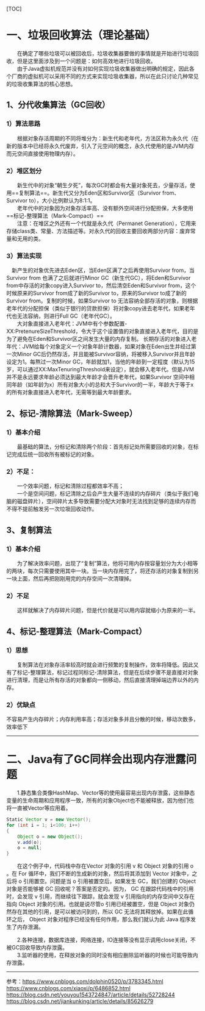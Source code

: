[TOC]





# 一、垃圾回收算法（理论基础）
&emsp;&emsp;在确定了哪些垃圾可以被回收后，垃圾收集器要做的事情就是开始进行垃圾回收，但是这里面涉及到一个问题是：如何高效地进行垃圾回收。<br>
&emsp;&emsp;由于Java虚拟机规范并没有对如何实现垃圾收集器做出明确的规定，因此各个厂商的虚拟机可以采用不同的方式来实现垃圾收集器，所以在此只讨论几种常见的垃圾收集算法的核心思想。
## 1、分代收集算法（GC回收）
### 1）算法思路
&emsp;&emsp;根据对象存活周期的不同将堆分为：新生代和老年代，方法区称为永久代（在新的版本中已经将永久代废弃，引入了元空间的概念，永久代使用的是JVM内存而元空间直接使用物理内存）。

### 2）堆区划分
&emsp;&emsp;新生代中的对象“朝生夕死”，每次GC时都会有大量对象死去，少量存活，使用==复制算法==。新生代又分为Eden区和Survivor区（Survivor from、Survivor to），大小比例默认为8:1:1。<br>
&emsp;&emsp;老年代中的对象因为对象存活率高、没有额外空间进行分配担保，大多使用==标记-整理算法（Mark-Compact）==<br>
&emsp;&emsp;注意：在堆区之外还有一个代就是永久代（Permanet Generation），它用来存储class类、常量、方法描述等。对永久代的回收主要回收两部分内容：废弃常量和无用的类。

### 3）算法实现
&emsp;新产生的对象优先进去Eden区，当Eden区满了之后再使用Survivor from，当Survivor from 也满了之后就进行Minor GC（新生代GC），将Eden和Survivor from中存活的对象copy进入Survivor to，然后清空Eden和Survivor from，这个时候原来的Survivor from成了新的Survivor to，原来的Survivor to成了新的Survivor from。复制的时候，如果Survivor to 无法容纳全部存活的对象，则根据老年代的分配担保（类似于银行的贷款担保）将对象copy进去老年代，如果老年代也无法容纳，则进行Full GC（老年代GC）。<br>
&emsp;&emsp;大对象直接进入老年代：JVM中有个参数配置-XX:PretenureSizeThreshold，令大于这个设置值的对象直接进入老年代，目的是为了避免在Eden和Survivor区之间发生大量的内存复制。
		长期存活的对象进入老年代：JVM给每个对象定义一个对象年龄计数器，如果对象在Eden出生并经过第一次Minor GC后仍然存活，并且能被Survivor容纳，将被移入Survivor并且年龄设定为1。每熬过一次Minor GC，年龄就加1，当他的年龄到一定程度（默认为15岁，可以通过XX:MaxTenuringThreshold来设定），就会移入老年代。但是JVM并不是永远要求年龄必须达到最大年龄才会晋升老年代，如果Survivor 空间中相同年龄（如年龄为x）所有对象大小的总和大于Survivor的一半，年龄大于等于x的所有对象直接进入老年代，无需等到最大年龄要求。



## 2、标记-清除算法（Mark-Sweep）

### 1）基本介绍
&emsp;&emsp;最基础的算法，分标记和清除两个阶段：首先标记处所需要回收的对象，在标记完成后统一回收所有被标记的对象。
### 2）不足：
&emsp;&emsp;一个效率问题，标记和清除过程都效率不高；<br>
&emsp;&emsp;一个是空间问题，标记清除之后会产生大量不连续的内存碎片（类似于我们电脑的磁盘碎片），空间碎片太多导致需要分配大对象时无法找到足够的连续内存而不得不提前触发另一次垃圾回收动作。



## 3、复制算法
### 1）基本介绍
&emsp;&emsp;为了解决效率问题，出现了“复制”算法，他将可用内存按容量划分为大小相等的两块，每次只需要使用其中一块。当一块内存用完了，将还存活的对象复制到另一块上面，然后再把刚刚用完的内存空间一次清理掉。
### 2）不足
&emsp;&emsp;这样就解决了内存碎片问题，但是代价就是可以用内容就缩小为原来的一半。





## 4、标记-整理算法（Mark-Compact）

### 1）思想

&emsp;&emsp;复制算法在对象存活率较高时就会进行频繁的复制操作，效率将降低。因此又有了标记-整理算法，标记过程同标记-清除算法，但是在后续步骤不是直接对对象进行清理，而是让所有存活的对象都向一侧移动，然后直接清理掉端边界以外的内存。

### 2）优缺点

不容易产生内存碎片；内存利用率高；存活对象多并且分散的时候，移动次数多，效率低下

------







# 二、Java有了GC同样会出现内存泄露问题
&emsp;&emsp;1.静态集合类像HashMap、Vector等的使用最容易出现内存泄露，这些静态变量的生命周期和应用程序一致，所有的对象Object也不能被释放，因为他们也将一直被Vector等应用着。

```java
Static Vector v = new Vector(); 
for (int i = 1; i<100; i++) 
{ 
    Object o = new Object(); 
    v.add(o); 
    o = null; 
}
```


&emsp;&emsp;在这个例子中，代码栈中存在Vector 对象的引用 v 和 Object 对象的引用 o 。在 For 循环中，我们不断的生成新的对象，然后将其添加到 Vector 对象中，之后将 o 引用置空。问题是当 o 引用被置空后，如果发生 GC，我们创建的 Object 对象是否能够被 GC 回收呢？答案是否定的。因为， GC 在跟踪代码栈中的引用时，会发现 v 引用，而继续往下跟踪，就会发现 v 引用指向的内存空间中又存在指向 Object 对象的引用。也就是说尽管o 引用已经被置空，但是 Object 对象仍然存在其他的引用，是可以被访问到的，所以 GC 无法将其释放掉。如果在此循环之后， Object 对象对程序已经没有任何作用，那么我们就认为此 Java 程序发生了内存泄漏。

&emsp;&emsp;2.各种连接，数据库连接，网络连接，IO连接等没有显示调用close关闭，不被GC回收导致内存泄露。<br>
 &emsp;&emsp;3.监听器的使用，在释放对象的同时没有相应删除监听器的时候也可能导致内存泄露。

---
参考：https://www.cnblogs.com/dolphin0520/p/3783345.html<br>
https://www.cnblogs.com/xiaoxi/p/6486852.html<br>
https://blog.csdn.net/youyou1543724847/article/details/52728244<br>
https://blog.csdn.net/jiankunking/article/details/85626279
